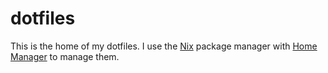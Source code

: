# dotfiles

This is the home of my dotfiles. I use the [Nix][] package manager with [Home Manager][] to manage them.

[Nix]: https://nixos.org
[Home Manager]: https://github.com/nix-community/home-manager/